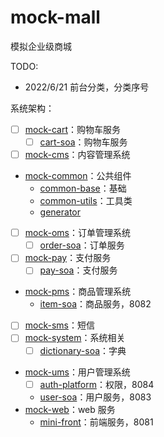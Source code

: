 # mock-mall
模拟企业级商城

TODO: 
- 2022/6/21 前台分类，分类序号


系统架构：
- [ ] [mock-cart](mock-cart)：购物车服务
  - [ ] [cart-soa](mock-cart%2Fcart-soa)：购物车服务
- [ ] [mock-cms](mock-cms)：内容管理系统
- [mock-common](mock-common)：公共组件
  - [common-base](mock-common%2Fcommon-base)：基础
  - [common-utils](mock-common%2Fcommon-utils)：工具类
  - [generator](mock-common%2Fgenerator)
- [ ] [mock-oms](mock-oms)：订单管理系统
  - [ ] [order-soa](mock-oms%2Forder-soa)：订单服务
- [ ] [mock-pay](mock-pay)：支付服务
  - [ ] [pay-soa](mock-pay%2Fpay-soa)：支付服务
- [mock-pms](mock-pms)：商品管理系统
  - [item-soa](mock-pms%2Fitem-soa)：商品服务，8082
- [ ] [mock-sms](mock-sms)：短信
- [ ] [mock-system](mock-system)：系统相关
  - [ ] [dictionary-soa](mock-system%2Fdictionary-soa)：字典
- [mock-ums](mock-ums)：用户管理系统
  - [ ] [auth-platform](mock-ums%2Fauth-platform)：权限，8084
  - [user-soa](mock-ums%2Fuser-soa)：用户服务，8083
- [mock-web](mock-web)：web 服务
  - [mini-front](mock-web%2Fmini-front)：前端服务，8081

